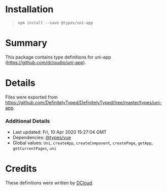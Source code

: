 # Installation
> `npm install --save @types/uni-app`

# Summary
This package contains type definitions for uni-app (https://github.com/dcloudio/uni-app).

# Details
Files were exported from https://github.com/DefinitelyTyped/DefinitelyTyped/tree/master/types/uni-app.

### Additional Details
 * Last updated: Fri, 10 Apr 2020 15:27:04 GMT
 * Dependencies: [@types/vue](https://npmjs.com/package/@types/vue)
 * Global values: `Uni`, `createApp`, `createComponent`, `createPage`, `getApp`, `getCurrentPages`, `uni`

# Credits
These definitions were written by [DCloud](https://github.com/dcloudio).
